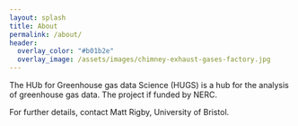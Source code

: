 ```yaml
---
layout: splash
title: About
permalink: /about/
header:
  overlay_color: "#b01b2e"
  overlay_image: /assets/images/chimney-exhaust-gases-factory.jpg
---
```

The HUb for Greenhouse gas data Science (HUGS) is a hub for the analysis of greenhouse gas data. The project if funded by NERC.

For further details, contact Matt Rigby, University of Bristol.
